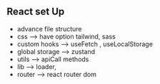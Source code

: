   <!-- it is login use authentication with JSON web token and basic lead management system  -->
  
## React set Up
* advance file structure
* css --> have option tailwind, sass
* custom hooks --> useFetch , useLocalStorage
* global storage --> zustand
* utils --> apiCall methods
* lib --> loader,
* router --> react router dom
  

